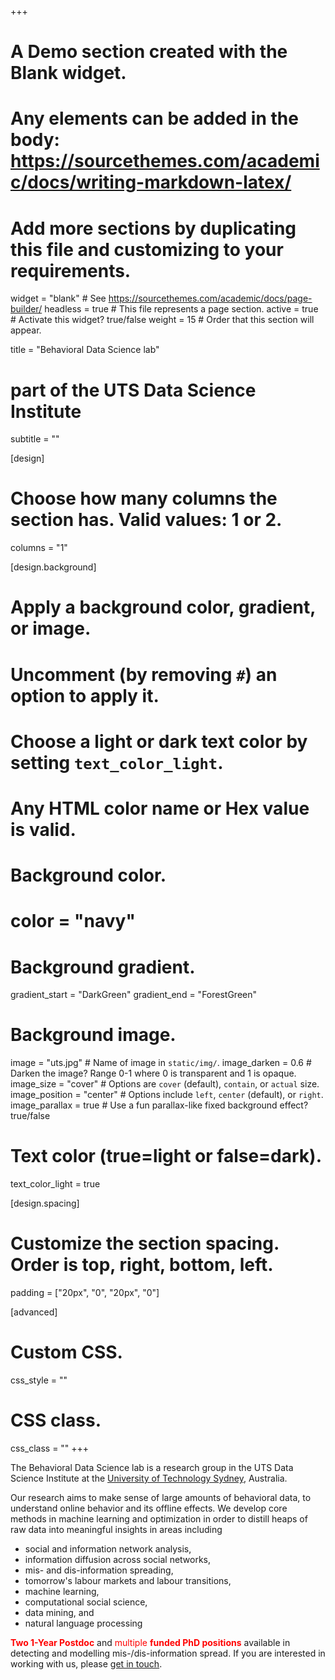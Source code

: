 +++
# A Demo section created with the Blank widget.
# Any elements can be added in the body: https://sourcethemes.com/academic/docs/writing-markdown-latex/
# Add more sections by duplicating this file and customizing to your requirements.

widget = "blank"  # See https://sourcethemes.com/academic/docs/page-builder/
headless = true  # This file represents a page section.
active = true  # Activate this widget? true/false
weight = 15  # Order that this section will appear.

title = "Behavioral Data Science lab"
# part of the UTS Data Science Institute
subtitle = "" 

[design]
  # Choose how many columns the section has. Valid values: 1 or 2.
  columns = "1"

[design.background]
  # Apply a background color, gradient, or image.
  #   Uncomment (by removing `#`) an option to apply it.
  #   Choose a light or dark text color by setting `text_color_light`.
  #   Any HTML color name or Hex value is valid.

  # Background color.
  # color = "navy"
  
  # Background gradient.
  gradient_start = "DarkGreen"
  gradient_end = "ForestGreen"
  
  # Background image.
  image = "uts.jpg"  # Name of image in `static/img/`.
  image_darken = 0.6  # Darken the image? Range 0-1 where 0 is transparent and 1 is opaque.
  image_size = "cover"  #  Options are `cover` (default), `contain`, or `actual` size.
  image_position = "center"  # Options include `left`, `center` (default), or `right`.
  image_parallax = true  # Use a fun parallax-like fixed background effect? true/false
  
  # Text color (true=light or false=dark).
  text_color_light = true

[design.spacing]
  # Customize the section spacing. Order is top, right, bottom, left.
  padding = ["20px", "0", "20px", "0"]

[advanced]
 # Custom CSS. 
 css_style = ""
 
 # CSS class.
 css_class = ""
+++

The Behavioral Data Science lab is a research group in the UTS Data Science Institute at the [University of Technology Sydney](https://www.uts.edu.au/), Australia.

Our research aims to make sense of large amounts of behavioral data, to understand online behavior and its offline effects. We develop core methods in machine learning and optimization in order to distill heaps of raw data into meaningful insights in areas including
* social and information network analysis,
* information diffusion across social networks,
* mis- and dis-information spreading,
* tomorrow's labour markets and labour transitions,
* machine learning,
* computational social science,
* data mining, and
* natural language processing

<a href="/extra/PostDoc_openning.pdf" style="color:red;text-decoration:none">**Two 1-Year Postdoc**</a> and <a href="/extra/PhD_misinformation.pdf" style="color:red;text-decoration:none">multiple **funded PhD positions**</a> available in detecting and modelling mis-/dis-information spread. If you are interested in working with us, please <a href="/contact">get in touch</a>.
<!--The Behavioral Data Science lab has a <a href="/extra/phdopportunity" style="color:red;text-decoration:none">**PhD opportunity available**</a>. If you are interested in working with us, please <a href="/contact">get in touch</a>.-->

<!--Our work is partly funded by grants from the Swiss National Science Foundation, the Swiss Data Science Center, Microsoft, and CROSS, and by generous awards from Google and Facebook.-->
